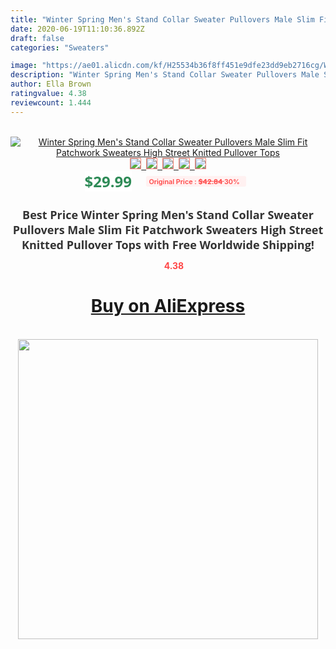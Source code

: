 ```yaml
---
title: "Winter Spring Men's Stand Collar Sweater Pullovers Male Slim Fit Patchwork Sweaters High Street Knitted Pullover Tops"
date: 2020-06-19T11:10:36.892Z
draft: false
categories: "Sweaters"

image: "https://ae01.alicdn.com/kf/H25534b36f8ff451e9dfe23dd9eb2716cg/Winter-Spring-Men-s-Stand-Collar-Sweater-Pullovers-Male-Slim-Fit-Patchwork-Sweaters-High-Street-Knitted.jpg"
description: "Winter Spring Men's Stand Collar Sweater Pullovers Male Slim Fit Patchwork Sweaters High Street Knitted Pullover Tops"
author: Ella Brown
ratingvalue: 4.38
reviewcount: 1.444
---
```

<br>
<div style="text-align: center;">
<a href="https://s.click.aliexpress.com/e/_AArrFr" target="_blank" rel="nofollow noopener noreferrer"><img alt="Winter Spring Men's Stand Collar Sweater Pullovers Male Slim Fit Patchwork Sweaters High Street Knitted Pullover Tops" class="magnifier-image" src="https://ae01.alicdn.com/kf/H25534b36f8ff451e9dfe23dd9eb2716cg/Winter-Spring-Men-s-Stand-Collar-Sweater-Pullovers-Male-Slim-Fit-Patchwork-Sweaters-High-Street-Knitted.jpg_640x640.jpg">
<br>
<img style="border:1px solid salmon" src="https://ae01.alicdn.com/kf/H25534b36f8ff451e9dfe23dd9eb2716cg/Winter-Spring-Men-s-Stand-Collar-Sweater-Pullovers-Male-Slim-Fit-Patchwork-Sweaters-High-Street-Knitted.jpg_120x120.jpg">&nbsp;&nbsp;<img style="border:1px solid salmon" src="https://ae01.alicdn.com/kf/H1406fa2df7224331b635c2292d749e3bW/Winter-Spring-Men-s-Stand-Collar-Sweater-Pullovers-Male-Slim-Fit-Patchwork-Sweaters-High-Street-Knitted.jpg_120x120.jpg">&nbsp;&nbsp;<img style="border:1px solid salmon" src="https://ae01.alicdn.com/kf/Hadab39d992744f0e9894d4dee17dc202e/Winter-Spring-Men-s-Stand-Collar-Sweater-Pullovers-Male-Slim-Fit-Patchwork-Sweaters-High-Street-Knitted.jpg_120x120.jpg">&nbsp;&nbsp;<img style="border:1px solid salmon" src="https://ae01.alicdn.com/kf/Hf222504363ab4fdca3534d54ace97d7aN/Winter-Spring-Men-s-Stand-Collar-Sweater-Pullovers-Male-Slim-Fit-Patchwork-Sweaters-High-Street-Knitted.jpg_120x120.jpg">&nbsp;&nbsp;<img style="border:1px solid salmon" src="https://ae01.alicdn.com/kf/H221dc47dfe634153a0dc0c338fc6173cP/Winter-Spring-Men-s-Stand-Collar-Sweater-Pullovers-Male-Slim-Fit-Patchwork-Sweaters-High-Street-Knitted.jpg_120x120.jpg"></a></div><br0>
<div style="text-align: center;"><span style="background-color: white; border: 0px; box-sizing: border-box; color: seagreen; display: inline-block; font-family: &quot;open sans&quot; , &quot;arial&quot; , &quot;helvetica&quot; , sans-serif , &quot;heiti&quot;; font-size: 24px; font-stretch: inherit; font-weight: 700; line-height: inherit; margin: 0px 10px 0px 0px; padding: 0px; vertical-align: middle;">$29.99 </span>
<span style="background: rgb(255 , 241 , 241); border-radius: 3px; border: 0px; box-sizing: border-box; color: #ff4747; display: inline-block; font-family: inherit; font-size: 12px; font-stretch: inherit; font-style: inherit; font-variant: inherit; font-weight: 600; line-height: inherit; margin: 0px; padding: 2px 5px; transform: scale(0.9); vertical-align: middle;">Original Price : <b style="text-decoration: line-through;">$42.84 </b> 30%&nbsp;&nbsp;</span></div>
<h1 style="color: #333333; display: inline-block; font-family: &quot;open sans&quot; , &quot;arial&quot; , &quot;helvetica&quot; , sans-serif , &quot;heiti&quot;; font-size: 18px; font-stretch: inherit; font-weight: 700; text-align: center;">Best Price Winter Spring Men's Stand Collar Sweater Pullovers Male Slim Fit Patchwork Sweaters High Street Knitted Pullover Tops with Free Worldwide Shipping!</h1>
<div style="color: #ff4747; text-align: center;">
<img src="https://4.bp.blogspot.com/-M0ZcTcb-5uY/XleCXlxnR4I/AAAAAAAAAEc/OrjgMkXV1oMQFaCRZj5HQwOCBcu3w1FegCPcBGAYYCw/s1600/star.png" style="height: 15px;">&nbsp;<b>4.38</b></div>
<div class="button_cont" align="center"><a class="buynow_a" href="https://s.click.aliexpress.com/e/_AArrFr" target="_blank" rel="nofollow noopener noreferrer"><H1>Buy on AliExpress</H1></a></div><br>
<div class="separator" style="clear: both; text-align: center;">
<img src="https://lh3.googleusercontent.com/-pTy5HemUv9M/XlePHvY0dAI/AAAAAAAAAE4/0nX5iRUoIWY8eMW9Dpxeirr157OZliDIgCLcBGAsYHQ/s1600/badge.gif" width="480">
</div>

